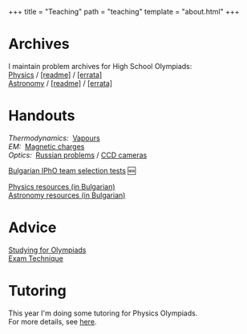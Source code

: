 +++
title = "Teaching"
path = "teaching"
template = "about.html"
+++

# Archives

I maintain problem archives for High School Olympiads:  
[Physics](https://mega.nz/folder/3ZpAGKYJ#hp_Z2CtDlJjhR9shIMHP8w) / [[readme]](/teaching/archive-note_p.pdf) / [[errata]](/teaching/errata.pdf)  
[Astronomy](https://mega.nz/folder/3ZBWDbTL#U8-utZdSD-6URDjXS1t9Ag) / [[readme]](/teaching/archive-note_a.pdf) / [[errata]](/teaching/errata_astro.pdf)

# Handouts

*Thermodynamics:*&nbsp; [Vapours](/teaching/Vapours.pdf)\
*EM:*&nbsp; [Magnetic charges](/teaching/MagneticCharges.pdf)\
*Optics:*&nbsp; [Russian problems](/teaching/RayOptics.pdf) / [CCD cameras](/teaching/CCD.pdf) 

[Bulgarian IPhO team selection tests](/teaching/tst) 🆕

[Physics resources (in Bulgarian)](/teaching/iphobg)\
[Astronomy resources (in Bulgarian)](/teaching/ioaabg)

# Advice

[Studying for Olympiads](/teaching/OlympiadAdvice.pdf)\
[Exam Technique](/teaching/ExamTechnique.pdf) 

# Tutoring

This year I'm doing some tutoring for Physics Olympiads.\
For more details, see [here](/teaching/Tutoring.pdf).
